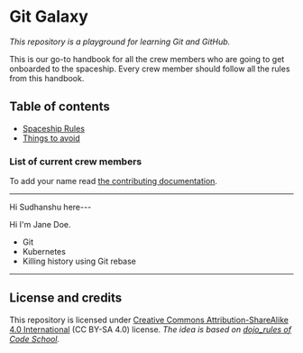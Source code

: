 # Git Galaxy
*This repository is a playground for learning Git and GitHub.*

This is our go-to handbook for all the crew members who are going to get onboarded to the spaceship. Every crew member should follow all the rules from this handbook.

## Table of contents
* [Spaceship Rules](./spaceship-rules.md)
* [Things to avoid](./eliminate.md)

### List of current crew members
To add your name read [the contributing documentation](./CONTRIBUTING.md).

---

Hi Sudhanshu here---

Hi I'm Jane Doe.

* Git
* Kubernetes
* Killing history using Git rebase
---

## License and credits
This repository is licensed under [Creative Commons Attribution-ShareAlike 4.0 International](https://creativecommons.org/licenses/by-sa/4.0/) (CC BY-SA 4.0) license. *The idea is based on [dojo_rules of Code School](https://github.com/deadlyvipers/dojo_rules).*
